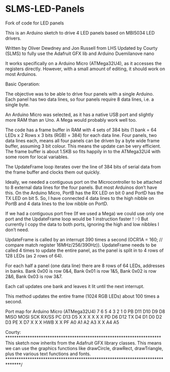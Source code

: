 # SLMS-LED-Panels
Fork of code for LED panels

This is an Arduino sketch to drive 4 LED panels based on MBI5034 LED drivers.

Written by Oliver Dewdney and Jon Russell from LHS
Updated by Courty (SLMS) to fully use the Adafruit GFX lib and Arduino Duemilanove nano

It works specifically on a Arduino Micro (ATMega32U4), as it accesses the 
registers directly. However, with a small amount of editing, it should work on 
most Arduinos.

Basic Operation:

The objective was to be able to drive four panels with a single Arduino. 
Each panel has two data lines, so four panels require 8 data lines, i.e. a 
single byte.

An Arduino Micro was selected, as it has a native USB port and slightly more
RAM than an Uno. A Mega would probably work well too.

The code has a frame buffer in RAM with 4 sets of 384 bits 
(1 bank = 64 LEDs x 2 Rows x 3 bits (RGB) = 384) for each data line. 
Four panels, two data lines each, means all four panels can be driven by a byte 
wide frame buffer, assuming 3 bit colour. This means the update can be very 
efficient. The frame buffer is about 1.5KB so fits happily in to the ATMega32U4
with some room for local variables.

The UpdateFrame loop iterates over the line of 384 bits of serial data from the
frame buffer and clocks them out quickly.

Ideally, we needed a contiguous port on the Microcontroller to be attached to 
8 external data lines for the four panels. But most Arduinos don’t have this. 
On the Arduino Micro, PortB has the RX LED on bit 0 and PortD has the TX LED on
bit 5. So, I have connected 4 data lines to the high nibble on PortB and 4 data
lines to the low nibble on PortD.

If we had a contiguous port free (If we used a Mega) we could use only one port
and the UpdateFrame loop would be 1 instruction faster ! :-) But currently I 
copy the data to both ports, ignoring the high and low nibbles I don’t need.

UpdateFrame is called by an interrupt 390 times a second 
(OCR1A = 160; // compare match register 16MHz/256/390Hz)). 
UpdateFrame needs to be called 4 times to update the entire panel, as the panel
is split in to 4 rows of 128 LEDs (as 2 rows of 64).

For each half a panel (one data line) there are 8 rows of 64 LEDs, addresses in 
banks. Bank 0x00 is row 0&4,  Bank 0x01 is row 1&5, Bank 0x02 is row 2&6, Bank 
0x03 is row 3&7.

Each call updates one bank and leaves it lit until the next interrupt.

This method updates the entire frame (1024 RGB LEDs) about 100 times a second.

Port map for Arduino Micro (ATMega32U4)
    7     6     5     4     3     2     1     0
PB  D11   D10   D9    D8    MISO  MOSI  SCK   RX/SS
PC  D13   D5    X     X     X     X     X     X
PD  D6    D12   TX    D4    D1    D0    D2    D3
PE  X     D7    X     X     X     HWB   X     X
PF  A0    A1    A2    A3    X     X     A4    A5


Courty: **********************************************************************
This sketch now inherits from the Adafruit GFX library classes. This means we
can use the graphics functions like drawCircle, drawRect, drawTriangle, plus
the various text functions and fonts.
******************************************************************************/
